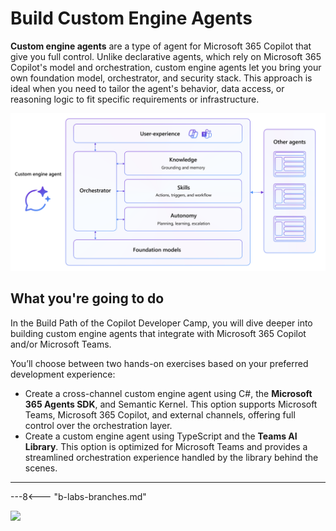 
# Build Custom Engine Agents

**Custom engine agents** are a type of agent for Microsoft 365 Copilot that give you full control. Unlike declarative agents, which rely on Microsoft 365 Copilot's model and orchestration, custom engine agents let you bring your own foundation model, orchestrator, and security stack. This approach is ideal when you need to tailor the agent's behavior, data access, or reasoning logic to fit specific requirements or infrastructure.

![Custom engine agents use the orchestrator, foundation model, and security controls of your choice.](../../assets/images/m365-custom-engine-agent.png)

## What you're going to do

In the Build Path of the Copilot Developer Camp, you will dive deeper into building custom engine agents that integrate with Microsoft 365 Copilot and/or Microsoft Teams.

You’ll choose between two hands-on exercises based on your preferred development experience:

* Create a cross-channel custom engine agent using C#, the **Microsoft 365 Agents SDK**, and Semantic Kernel. This option supports Microsoft Teams, Microsoft 365 Copilot, and external channels, offering full control over the orchestration layer.
* Create a custom engine agent using TypeScript and the **Teams AI Library**. This option is optimized for Microsoft Teams and provides a streamlined orchestration experience handled by the library behind the scenes.

---

---8<--- "b-labs-branches.md"

<img src="https://m365-visitor-stats.azurewebsites.net/copilot-camp/custom-engine/index" />